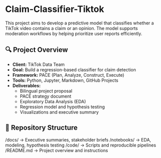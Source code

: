 # Claim-Classifier-Tiktok

This project aims to develop a predictive model that classifies whether a TikTok video contains a claim or an opinion. The model supports moderation workflows by helping prioritize user reports efficiently.

## 🔍 Project Overview

- **Client:** TikTok Data Team  
- **Goal:** Build a regression-based classifier for claim detection  
- **Framework:** PACE (Plan, Analyze, Construct, Execute)  
- **Tools:** Python, Jupyter, Markdown, GitHub Projects  
- **Deliverables:**  
  - Bilingual project proposal  
  - PACE strategy document  
  - Exploratory Data Analysis (EDA)  
  - Regression model and hypothesis testing  
  - Visualizations and executive summary

## 📁 Repository Structure

/docs/ → Executive summaries, stakeholder briefs 
/notebooks/ → EDA, modeling, hypothesis testing
/code/ → Scripts and reproducible pipelines 
/README.md → Project overview and instructions

